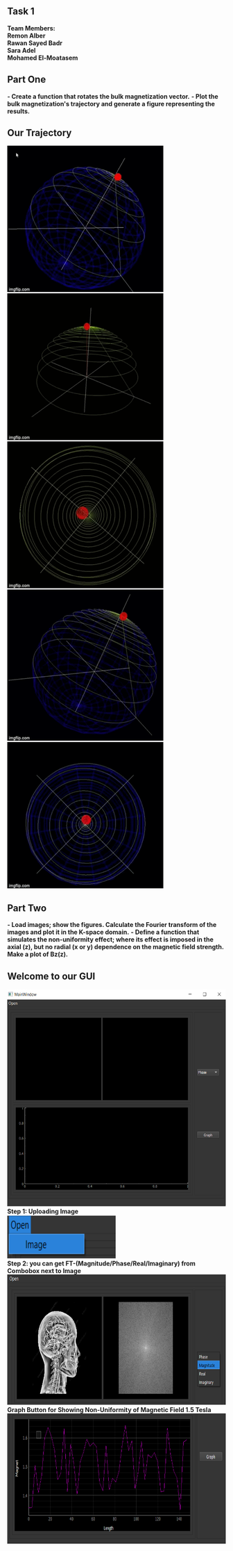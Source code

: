 ## Task 1
**Team Members:**<br/>
**Remon Alber**<br/>
**Rawan Sayed Badr**<br/>
**Sara Adel**<br/>
**Mohamed El-Moatasem**<br/>

## Part One
**- Create a function that rotates the bulk magnetization vector.**
**- Plot the bulk magnetization's trajectory and generate a figure representing the results.**
## Our Trajectory
![one](1.gif) <br/>
![two](2.gif) <br/>
![three](3.gif) <br/>
![four](4.gif) <br/>
![five](5.gif) <br/>

## Part Two 
**- Load images; show the figures. Calculate the Fourier transform of the images and plot it in the K-space domain.**
**- Define a function that simulates the non-uniformity effect; where its effect is imposed in the axial (z), but no radial (x or y) dependence on the magnetic field strength. Make a plot of Bz(z).**
## Welcome to our GUI
<img src="1.png" width="600" height="500" /> <br/>
**Step 1: Uploading Image** <br/>
<img src="2.png" width="250" height="100" /> <br/>
**Step 2: you can get FT-(Magnitude/Phase/Real/Imaginary) from Combobox next to Image** <br/>
<img src="3.png" width="600" height="300" /> <br/>
**Graph Button for Showing Non-Uniformity of Magnetic Field 1.5 Tesla** <br/>
<img src="4.png" width="600" height="300" /> <br/>


